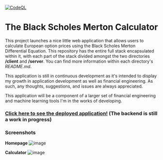 [![CodeQL](https://github.com/schan-2040/black-scholes-merton-calculator/workflows/CodeQL/badge.svg)](https://github.com/schan-2040/black-scholes-merton-calculator/actions/workflows/codeql-analysis.yml)

# The Black Scholes Merton Calculator
This project launches a nice little web application that allows users to calculate European option prices using the Black Scholes Merton Differential Equation. This repository has the entire full stack encapsulated within it, with each part of the stack divided amongst the two directories **/client** and **/server**. You can find more information within each directory's *README.md*.

This application is still in continuous development as it's intended to display my growth in application development as well as financial engineering. As such, any thoughts, suggestions, and issues are always appreciated.

This application will be a component of a larger set of financial engineering and machine learning tools I'm in the works of developing.

### [Click here to see the deployed application!](https://schan-2040.github.io/black-scholes-merton-calculator/home) (The backend is still a work in progress)

### Screenshots
**Homepage**
![image](https://user-images.githubusercontent.com/38062430/121475280-331f5900-c993-11eb-9c11-ff1633d3e96d.png)

**Calculator**
![image](https://user-images.githubusercontent.com/38062430/123017157-09eec780-d39a-11eb-96b1-c4c9c58b1a2c.png)
